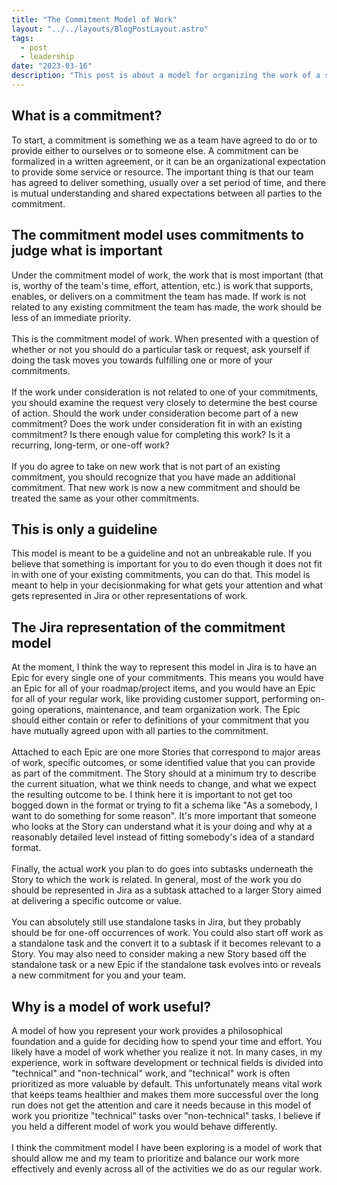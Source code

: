 ```yaml
---
title: "The Commitment Model of Work"
layout: "../../layouts/BlogPostLayout.astro"
tags:
  - post
  - leadership
date: "2023-03-16"
description: "This post is about a model for organizing the work of a software development team in Jira and for articulating why we work on the tasks that we work on. At the moment, I think splitting work into things that meet one of our agreed-upon commitments and things that don't have to do with meeting one of our commitments is a helpful model for categorizing work."
---
```


## What is a commitment?
To start, a commitment is something we as a team have agreed to do or to provide either to ourselves or to someone else. A commitment can be formalized in a written agreement, or it can be an organizational expectation to provide some service or resource. The important thing is that our team has agreed to deliver something, usually over a set period of time, and there is mutual understanding and shared expectations between all parties to the commitment.

## The commitment model uses commitments to judge what is important
Under the commitment model of work, the work that is most important (that is, worthy of the team's time, effort, attention, etc.) is work that supports, enables, or delivers on a commitment the team has made. If work is not related to any existing commitment the team has made, the work should be less of an immediate priority.\
\
This is the commitment model of work. When presented with a question of whether or not you should do a particular task or request, ask yourself if doing the task moves you towards fulfilling one or more of your commitments.\
\
If the work under consideration is not related to one of your commitments, you should examine the request very closely to determine the best course of action. Should the work under consideration become part of a new commitment? Does the work under consideration fit in with an existing commitment? Is there enough value for completing this work? Is it a recurring, long-term, or one-off work?\
\
If you do agree to take on new work that is not part of an existing commitment, you should recognize that you have made an additional commitment. That new work is now a new commitment and should be treated the same as your other commitments.

## This is only a guideline
This model is meant to be a guideline and not an unbreakable rule. If you believe that something is important for you to do even though it does not fit in with one of your existing commitments, you can do that. This model is meant to help in your decisionmaking for what gets your attention and what gets represented in Jira or other representations of work.

## The Jira representation of the commitment model
At the moment, I think the way to represent this model in Jira is to have an Epic for every single one of your commitments. This means you would have an Epic for all of your roadmap/project items, and you would have an Epic for all of your regular work, like providing customer support, performing on-going operations, maintenance, and team organization work. The Epic should either contain or refer to definitions of your commitment that you have mutually agreed upon with all parties to the commitment.\
\
Attached to each Epic are one more Stories that correspond to major areas of work, specific outcomes, or some identified value that you can provide as part of the commitment. The Story should at a minimum try to describe the current situation, what we think needs to change, and what we expect the resulting outcome to be. I think here it is important to not get too bogged down in the format or trying to fit a schema like "As a somebody, I want to do something for some reason". It's more important that someone who looks at the Story can understand what it is your doing and why at a reasonably detailed level instead of fitting somebody's idea of a standard format.\
\
Finally, the actual work you plan to do goes into subtasks underneath the Story to which the work is related. In general, most of the work you do should be represented in Jira as a subtask attached to a larger Story aimed at delivering a specific outcome or value.\
\
You can absolutely still use standalone tasks in Jira, but they probably should be for one-off occurrences of work. You could also start off work as a standalone task and the convert it to a subtask if it becomes relevant to a Story. You may also need to consider making a new Story based off the standalone task or a new Epic if the standalone task evolves into or reveals a new commitment for you and your team.

## Why is a model of work useful?
A model of how you represent your work provides a philosophical foundation and a guide for deciding how to spend your time and effort. You likely have a model of work whether you realize it not. In many cases, in my experience, work in software development or technical fields is divided into "technical" and "non-technical" work, and "technical" work is often prioritized as more valuable by default. This unfortunately means vital work that keeps teams healthier and makes them more successful over the long run does not get the attention and care it needs because in this model of work you prioritize "technical" tasks over "non-technical" tasks. I believe if you held a different model of work you would behave differently.\
\
I think the commitment model I have been exploring is a model of work that should allow me and my team to prioritize and balance our work more effectively and evenly across all of the activities we do as our regular work.
